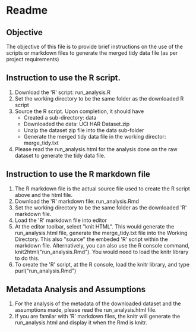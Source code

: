 # Readme

## Objective
The objective of this file is to provide brief instructions on the use of the scripts or markdown files to generate the merged tidy data file (as per project requirements)

## Instruction to use the R script.
1.  Download the 'R' script: run_analysis.R
2.  Set the working directory to be the same folder as the downloaded R script
3.  Source the R script.  Upon completion, it should have 
    - Created a sub-directory: data
    - Downloaded the data: UCI HAR Dataset.zip
    - Unzip the dataset zip file into the data sub-folder
    - Generate the merged tidy data file in the working director: merge_tidy.txt
4.  Please read the run_analysis.html for the analysis done on the raw dataset to generate the tidy data file.

## Instruction to use the R markdown file
1.  The R markdown file is the actual source file used to create the R script above and the html file.
2.  Download the 'R' markdown file: run_analysis.Rmd
3.  Set the working directory to be the same folder as the downloaded 'R' markdown file.
4.  Load the 'R' markdown file into editor
5.  At the editor toolbar, select "knit HTML".  This would generate the run_analysis.html file, generate the merge_tidy.txt file into the Working Directory.  This also "source" the embeded 'R' script within the markdown file.  Alternatively, you can also use the R console command, knit2html("run_analysis.Rmd").  You would need to load the knitr library to do this.
6.  To create the 'R' script, at the R console, load the knitr library, and type purl("run_analysis.Rmd")

## Metadata Analysis and Assumptions
1.  For the analysis of the metadata of the downloaded dataset and the assumptions made, please read the run_analysis.html file.  
2.  If you are familar with 'R' markdown files, the knitr will generate the run_analysis.html and display it when the Rmd is knitr.